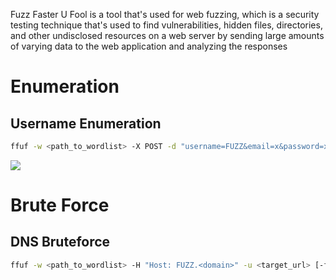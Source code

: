 Fuzz Faster U Fool is a tool that's used for web fuzzing, which is a security testing technique that's used to find vulnerabilities, hidden files, directories, and other undisclosed resources on a web server by sending large amounts of varying data to the web application and analyzing the responses

# Enumeration 

## Username Enumeration 

```Bash
ffuf -w <path_to_wordlist> -X POST -d "username=FUZZ&email=x&password=x&cpassword=x" -H "Content-Type: application/x-www-form-urlencoded" -u <target_url> -mr "<string_to_validate_valid_username>"
```

![](https://github.com/JonmarCorpuz/SecondBrain/blob/main/Assets/Whitespace.png)

# Brute Force

## DNS Bruteforce

```Bash
ffuf -w <path_to_wordlist> -H "Host: FUZZ.<domain>" -u <target_url> [-fs <bytes>]
```
